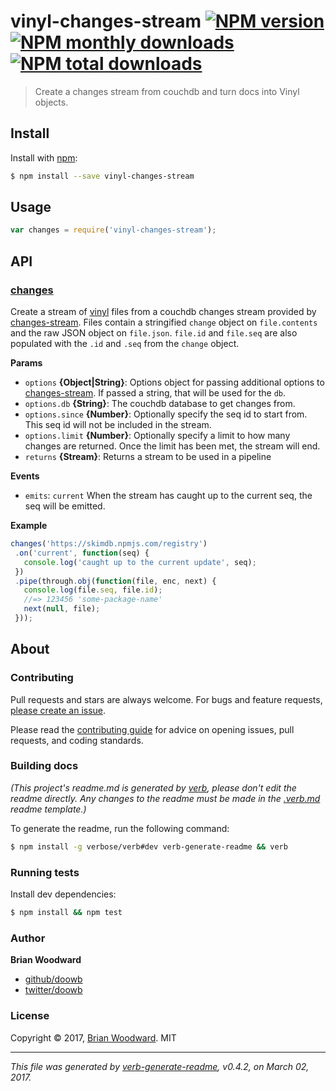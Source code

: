 # vinyl-changes-stream [![NPM version](https://img.shields.io/npm/v/vinyl-changes-stream.svg?style=flat)](https://www.npmjs.com/package/vinyl-changes-stream) [![NPM monthly downloads](https://img.shields.io/npm/dm/vinyl-changes-stream.svg?style=flat)](https://npmjs.org/package/vinyl-changes-stream)  [![NPM total downloads](https://img.shields.io/npm/dt/vinyl-changes-stream.svg?style=flat)](https://npmjs.org/package/vinyl-changes-stream)

> Create a changes stream from couchdb and turn docs into Vinyl objects.

## Install

Install with [npm](https://www.npmjs.com/):

```sh
$ npm install --save vinyl-changes-stream
```

## Usage

```js
var changes = require('vinyl-changes-stream');
```

## API

### [changes](index.js#L37)

Create a stream of [vinyl](https://github.com/gulpjs/vinyl) files from a couchdb changes stream provided by [changes-stream](https://github.com/jcrugzz/changes-stream). Files contain a stringified `change` object on `file.contents` and the raw JSON object on `file.json`. `file.id` and `file.seq` are also populated with the `.id` and `.seq` from the `change` object.

**Params**

* `options` **{Object|String}**: Options object for passing additional options to [changes-stream](https://github.com/jcrugzz/changes-stream). If passed a string, that will be used for the `db`.
* `options.db` **{String}**: The couchdb database to get changes from.
* `options.since` **{Number}**: Optionally specify the seq id to start from. This seq id will not be included in the stream.
* `options.limit` **{Number}**: Optionally specify a limit to how many changes are returned. Once the limit has been met, the stream will end.
* `returns` **{Stream}**: Returns a stream to be used in a pipeline

**Events**

* `emits`: `current` When the stream has caught up to the current seq, the seq will be emitted.

**Example**

```js
changes('https://skimdb.npmjs.com/registry')
 .on('current', function(seq) {
   console.log('caught up to the current update', seq);
 })
 .pipe(through.obj(function(file, enc, next) {
   console.log(file.seq, file.id);
   //=> 123456 'some-package-name'
   next(null, file);
 }));
```

## About

### Contributing

Pull requests and stars are always welcome. For bugs and feature requests, [please create an issue](../../issues/new).

Please read the [contributing guide](.github/contributing.md) for advice on opening issues, pull requests, and coding standards.

### Building docs

_(This project's readme.md is generated by [verb](https://github.com/verbose/verb-generate-readme), please don't edit the readme directly. Any changes to the readme must be made in the [.verb.md](.verb.md) readme template.)_

To generate the readme, run the following command:

```sh
$ npm install -g verbose/verb#dev verb-generate-readme && verb
```

### Running tests

Install dev dependencies:

```sh
$ npm install && npm test
```

### Author

**Brian Woodward**

* [github/doowb](https://github.com/doowb)
* [twitter/doowb](https://twitter.com/doowb)

### License

Copyright © 2017, [Brian Woodward](https://github.com/doowb).
MIT

***

_This file was generated by [verb-generate-readme](https://github.com/verbose/verb-generate-readme), v0.4.2, on March 02, 2017._